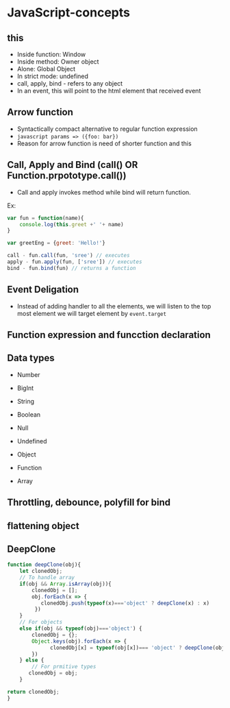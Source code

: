 # JavaScript-concepts

## this
- Inside function: Window
- Inside method: Owner object
- Alone: Global Object
- In strict mode: undefined
- call, apply, bind - refers to any object
- In an event, this will point to the html element that received event


## Arrow function
- Syntactically compact alternative to regular function expression
- ```javascript params => ({foo: bar})```
- Reason for arrow function is need of shorter function and this

## Call, Apply and Bind (call() OR Function.prpototype.call())
- Call and apply invokes method while bind will return function.

Ex:
```javascript
var fun = function(name){
    console.log(this.greet +' '+ name)
}

var greetEng = {greet: 'Hello!'}

call - fun.call(fun, 'sree') // executes
apply - fun.apply(fun, ['sree']) // executes
bind - fun.bind(fun) // returns a function
```

## Event Deligation
- Instead of adding handler to all the elements, we will listen to the top most element we will target element by `event.target`

## Function expression and funcction declaration

## Data types
- Number
- BigInt
- String
- Boolean
- Null
- Undefined

- Object
- Function
- Array


## Throttling, debounce, polyfill for bind

## flattening object

## DeepClone 
```javascript
function deepClone(obj){
    let clonedObj;
    // To handle array
    if(obj && Array.isArray(obj)){
        clonedObj = [];
        obj.forEach(x => {
           clonedObj.push(typeof(x)==='object' ? deepClone(x) : x)
         })
    }
    // For objects
    else if(obj && typeof(obj)==='object') {
        clonedObj = {};
        Object.keys(obj).forEach(x => {
              clonedObj[x] = typeof(obj[x])=== 'object' ? deepClone(obj[x]): obj[x];
        })
    } else {
        // For prmitive types
       clonedObj = obj;
    }

return clonedObj;
}
```







